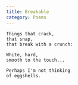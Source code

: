 ```yaml
---
title: Breakable
category: Poems
---
```


    Things that crack,
    that snap,
    that break with a crunch:

    White, hard,
    smooth to the touch...

    Perhaps I'm not thinking
    of eggshells.


